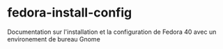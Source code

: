 # fedora-install-config
Documentation sur l'installation et la configuration de Fedora 40 avec un environement de bureau Gnome
